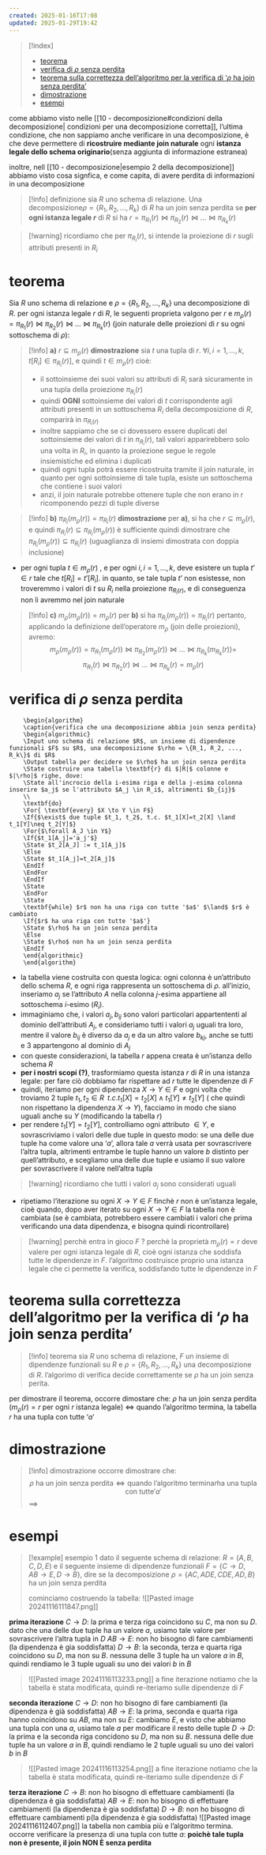 ```yaml
---
created: 2025-01-16T17:08
updated: 2025-01-29T19:42
---
```

>[!index]
>
>- [teorema](#teorema)
>- [verifica di $\rho$ senza perdita](#verifica%20di%20$%5Crho$%20senza%20perdita)
>- [teorema sulla correttezza dell’algoritmo per la verifica di ‘$\rho$ ha join senza perdita’](#teorema%20sulla%20correttezza%20dell%E2%80%99algoritmo%20per%20la%20verifica%20di%20%E2%80%98$%5Crho$%20ha%20join%20senza%20perdita%E2%80%99)
>- [dimostrazione](#dimostrazione)
>- [esempi](#esempi)

come abbiamo visto nelle [[10 - decomposizione#condizioni della decomposizione| condizioni per una decomposizione corretta]], l’ultima condizione, che non sappiamo anche verificare in una decomposizione, è che deve permettere di **ricostruire mediante join naturale** ogni **istanza legale dello schema originario**(senza aggiunta di informazione estranea)

inoltre, nell [[10 - decomposizione|esempio 2 della decomposizione]] abbiamo visto cosa signfica, e come capita, di avere perdita di informazioni in una decomposizione
>[!info] definizione
>sia $R$ uno schema di relazione. Una decomposizione$\rho = \{R_{1}, R_{2}, \dots, R_{k}\}$ di $R$ ha un join senza perdita se **per ogni istanza legale $r$** di $R$ si ha $r=\pi_{R_{1}}(r) \bowtie \pi_{R_{2}}(r) \bowtie \dots \bowtie \pi_{R_{k}}(r)$

>[!warning] ricordiamo che per $\pi_{R_i}(r)$, si intende la proiezione di $r$ sugli attributi presenti in $R_i$
# teorema 
Sia $R$ uno schema di relazione e $\rho = \{R_{1}, R_{2}, \dots, R_{k}\}$ una decomposizione di $R$. per ogni istanza legale $r$ di $R$, le seguenti proprieta valgono per $r$ e $m_{\rho}(r)=\pi_{R_{1}}(r) \bowtie \pi_{R_{2}}(r) \bowtie \dots \bowtie \pi_{R_{k}}(r)$ (join naturale delle proiezioni di $r$ su ogni sottoschema di $\rho$):
>[!info] **a)** $r \subseteq m_{\rho}(r)$
**dimostrazione**
sia $t$ una tupla di $r$. $\forall i, i=1,…,k, \,\,t[R_{i}] \in \pi_{R_{i}}(r)]$, e quindi $t \in m_{\rho}(r)$
cioè:
>- il sottoinsieme dei suoi valori su attributi di $R_i$ sarà sicuramente in una tupla della proiezione $\pi_{R_{i}}(r)$
>- quindi **OGNI** sottoinsieme dei valori di $t$ corrispondente agli attributi presenti in un sottoschema $R_i$ della decomposizione di $R$, comparirà in $\pi_{R_{i}(r)}$
>- inoltre sappiamo che se ci dovessero essere duplicati del sottoinsieme dei valori di $t$ in $\pi_{R_i}(r)$, tali valori apparirebbero solo una volta in $R_i$, in quanto la proiezione segue le regole insiemistiche ed elimina i duplicati
>- quindi ogni tupla potrà essere ricostruita tramite il join naturale, in quanto per ogni sottoinsieme di tale tupla, esiste un sottoschema che contiene i suoi valori
>- anzi, il join naturale potrebbe ottenere tuple che non erano in r ricomponendo pezzi di tuple diverse

>[!info] **b)** $\pi_{R_{i}}(m_{\rho}(r))= \pi_{R_{i}}(r)$
**dimostrazione**
per **a)**, si ha che $r \subseteq m_{\rho}(r)$, e quindi $\pi_{R_{i}}(r) \subseteq \pi_{R_{i}}(m_{\rho}(r))$
è sufficiente quindi dimostrare che $\pi_{R_{i}}(m_{\rho}(r))\subseteq \pi_{R_{i}}(r)$ (uguaglianza di insiemi dimostrata con doppia inclusione)
- per ogni tupla $t \in m_{\rho}(r)$ , e per ogni $i,i=1,…,k$, deve esistere un tupla $t’ \in r$ tale che $t[R_i]=t'[R_{i}]$. in quanto, se tale tupla $t’$ non esistesse, non troveremmo i valori di $t$ su $R_i$ nella proiezione $\pi_{R_{i}(r)}$, e di conseguenza non li avremmo nel join naturale

>[!info]  **c)** $m_{\rho}(m_{\rho}(r)) = m_{\rho}(r)$
per **b)** si ha $\pi_{R_{i}}(m_{\rho}(r))= \pi_{R_{i}}(r)$
pertanto, applicando la definizione dell’operatore $m_{\rho}$ (join delle proiezioni), avremo:
$$m_{\rho}(m_{\rho}(r))= \pi_{R_{1}}(m_{\rho}(r)) \bowtie \pi_{R_{2}}(m_{\rho}(r)) \bowtie \dots \bowtie \pi_{R_{k}}(m_{R_{k}}(r)) =$$ 
$$\pi_{R_{1}}(r) \bowtie \pi_{R_{2}}(r) \bowtie \dots \bowtie \pi_{R_{k}}(r) = m_{\rho}(r)$$

# verifica di $\rho$ senza perdita
```pseudo
	\begin{algorithm}
	\caption{verifica che una decomposizione abbia join senza perdita}
	\begin{algorithmic}
	\Input uno schema di relazione $R$, un insieme di dipendenze funzionali $F$ su $R$, una decomposizione $\rho = \{R_1, R_2, ..., R_k\}$ di $R$
	\Output tabella per decidere se $\rho$ ha un join senza perdita
	\State costruire una tabella \textbf{r} di $|R|$ colonne e $|\rho|$ righe, dove:
	\State all'incrocio della i-esima riga e della j-esima colonna inserire $a_j$ se l'attributo $A_j \in R_i$, altrimenti $b_{ij}$
	\\
	\textbf{do}
	\For{ \textbf{every} $X \to Y \in F$}
	\If{$\exist$ due tuple $t_1, t_2$, t.c. $t_1[X]=t_2[X] \land t_1[Y]\neq t_2[Y]$}
	\For{$\forall A_J \in Y$}
	\If{$t_1[A_j]='a_j'$}
	\State $t_2[A_J] := t_1[A_j]$
	\Else 
	\State $t_1[A_j]=t_2[A_j]$
    \EndIf
    \EndFor
    \EndIf
	\State
    \EndFor
	\State
	\textbf{while} $r$ non ha una riga con tutte '$a$' $\land$ $r$ è cambiato
	\If{$r$ ha una riga con tutte '$a$'}
	\State $\rho$ ha un join senza perdita
	\Else
	\State $\rho$ non ha un join senza perdita
    \EndIf
	\end{algorithmic}
	\end{algorithm}
```
- la tabella viene costruita con questa logica: ogni colonna è un’attributo dello schema $R$, e ogni riga rappresenta un sottoschema di $\rho$. all’inizio, inseriamo $a_j$ se l’attributo $A$ nella colonna $j$-esima appartiene all sottoschema $i$-esimo ($R_i$).
- immaginiamo che, i valori $a_j, b_{ij}$ sono valori particolari appartententi al dominio dell’attributi $A_j$, e consideriamo tutti i valori $a_j$ uguali tra loro, mentre il valore $b_{ij}$ è diverso da $a_j$ e da un altro valore $b_{kj}$, anche se tutti e 3 appartengono al dominio di $A_j$
- con queste considerazioni, la tabella $r$ appena creata è un’istanza dello schema $R$
- **per i nostri scopi (?)**, trasformiamo questa istanza $r$ di $R$ in una istanza legale: per fare ciò dobbiamo far rispettare ad $r$ tutte le dipendenze di $F$
- quindi, iteriamo per ogni dipendenza $X \to Y \in F$ e ogni volta che troviamo 2 tuple $t_1, t_2 \in R \,\,\, t.c. t_1[X]=t_{2}[X] \land t_{1}[Y] \neq t_{2}[Y]$ ( che quindi non rispettano la dipendenza $X \to Y$), facciamo in modo che siano uguali anche su $Y$ (modificando la tabella $r$)
- per rendere $t_1[Y]= t_{2}[Y]$, controlliamo ogni attributo $\in Y$, e sovrascriviamo i valori delle due tuple in questo modo: se una delle due tuple ha come valore una ‘$a$’, allora tale $a$ verrà usata per sovrascrivere l’altra tupla, altrimenti entrambe le tuple hanno un valore $b$ distinto per quell’attributo, e scegliamo una delle due tuple e usiamo il suo valore per sovrascrivere il valore nell’altra tupla
>[!warning] ricordiamo che tutti i  valori $a_j$ sono considerati uguali
- ripetiamo l’iterazione su ogni $X \to Y \in F$ finchè $r$ non è un’istanza legale, cioè quando, dopo aver iterato su ogni $X \to Y \in F$ la tabella non è cambiata (se è cambiata, potrebbero essere cambiati i valori che prima verificando una data dipendenza, e bisogna quindi ricontrollare)
>[!warning] perchè entra in gioco $F$ ?
>perchè la proprietà $m_{\rho}(r)=r$ deve valere per ogni istanza legale di $R$, cioè ogni istanza che soddisfa tutte le dipendenze in $F$. l’algoritmo costruisce proprio una istanza legale che ci permette la verifica, soddisfando tutte le dipendenze in $F$
# teorema sulla correttezza dell’algoritmo per la verifica di ‘$\rho$ ha join senza perdita’
>[!info] teorema
>sia $R$ uno schema di relazione, $F$ un insieme di dipendenze funzionali su $R$ e $\rho=\{R_{1}, R_{2}, \dots, R_{k}\}$ una decomposizione di $R$. 
>l’algorimo di verifica decide correttamente se $\rho$ ha un join senza perita.

per dimostrare il teorema, occorre dimostare che:
$\rho$ ha un join senza perdita ($m_{\rho}(r) = r$ per ogni $r$ istanza legale) $\iff$ quando l’algoritmo termina, la tabella $r$ ha una tupla con tutte ‘$a$’

# dimostrazione
>[!info] dimostrazione
occorre dimostrare che: 
$$\rho \text{ ha un join senza perdita} \iff \text{quando l'algoritmo termina} r \text{ha una tupla con tutte} 'a'$$
$\implies$
# esempi
>[!example] esempio 1
>dato il seguente schema di relazione: $R =(A,B,C,D,E)$
>e il seguente insieme di dipendenze funzionali $F = \{C \to D, AB \to E, D \to B\}$,
>dire se la decomposizione $\rho = \{AC,ADE,CDE,AD,B\}$ ha un join senza perdita
>
>cominciamo costruendo la tabella:
>![[Pasted image 20241116111847.png]]
>
**prima iterazione**
$C \to D$: la prima e terza riga coincidono su $C$, ma non su $D$. dato che una delle due tuple ha un valore $a$, usiamo tale valore per sovrascrivere l’altra tupla in $D$
$AB \to E$: non ho bisogno di fare cambiamenti (la dipendenza è gia soddisfatta)
$D \to B$: la seconda, terza e quarta riga coincidono su $D$, ma non su $B$. nessuna delle 3 tuple ha un valore $a$ in $B$, quindi rendiamo le 3 tuple uguali su uno dei valori $b$ in $B$
>![[Pasted image 20241116113233.png]]
a fine iterazione notiamo che la tabella è stata modificata, quindi re-iteriamo sulle dipendenze di $F$
>
**seconda iterazione**
$C \to D$: non ho bisogno di fare cambiamenti (la dipendenza è già soddisfatta)
$AB \to E$: la prima, seconda e quarta riga hanno coincidono su $AB$, ma non su $E$: cambiamo $E$, e visto che abbiamo una tupla con una $a$, usiamo tale $a$ per modificare il resto delle tuple
$D \to D$: la prima e la seconda riga concidono su $D$, ma non su $B$. nessuna delle due tuple ha un valore $a$ in $B$, quindi rendiamo le 2 tuple uguali su uno dei valori $b$ in $B$
>
>![[Pasted image 20241116113254.png]]
a fine iterazione notiamo che la tabella è stata modificata, quindi re-iteriamo sulle dipendenze di $F$
>
**terza iterazione**
$C \to B$: non ho bisogno di effettuare cambiamenti (la dipendenza è gia soddisfatta)
$AB \to E$: non ho bisogno di effettuare cambiamenti (la dipendenza è gia soddisfatta)
$D \to B$: non ho bisogno di effettuare cambiamenti p(la dipendenza è gia soddisfatta)
![[Pasted image 20241116112407.png]]
la tabella non cambia più e l’algoritmo termina. occorre verificare la presenza di una tupla con tutte $a$: **poichè tale tupla non è presente, il join NON È senza perdita**
